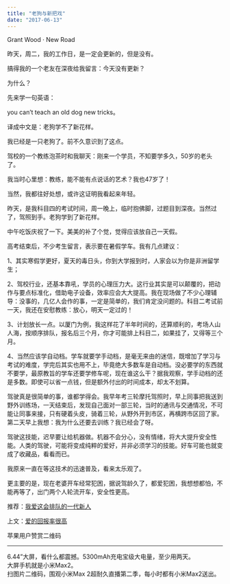 ```yaml
---
title: "老狗与新把戏"
date: "2017-06-13"
---
```


Grant Wood · New Road

昨天，周二，我的工作日，是一定会更新的，但是没有。  

搞得我的一个老友在深夜给我留言：今天没有更新？

为什么？

先来学一句英语：

you can’t teach an old dog new tricks。  

译成中文是：老狗学不了新花样。

我已经是一只老狗了。前不久意识到了这点。

驾校的一个教练泡茶时和我聊天：刚来一个学员，不知要学多久，50岁的老头了。

我当时心里想：教练，能不能有点说话的艺术？我也47岁了！

当然，我都往好处想，或许这证明我看起来年轻。

昨天，是我科目四的考试时间，周一晚上，临时抱佛脚，过题目到深夜。当然过了，驾照到手。老狗学到了新花样。

中午吃饭庆祝了一下。美美的补了个觉，觉得应该放自己一天假。

高考结束后，不少考生留言，表示要在暑假学车。我有几点建议：

1、其实寒假学更好，夏天的毒日头，你到大学报到时，人家会以为你是非洲留学生；

2、驾校行业，还基本靠吼，学员的心理压力大。这行业其实是可以颠覆的，把动作与要点标准化，借助电子设备，效率应会大大提高。我在现场做了不少心理辅导：没事的，几亿人会作的事，一定是简单的，我们肯定没问题的。科目二考试前一天，我还在安慰教练：放心，明天一定过的！

3、计划放长一点。以厦门为例，我这样花了半年时间的，还算顺利的，考场人山人海，按顺序排队，报名后三个月，你才可能排上科目二，如果挂了，又得等三个月。

4、当然应该学自动档。学车就要学手动档，是毫无来由的迷信，既增加了学习与考试的难度，学完后其实也用不上，毕竟绝大多数车是自动档。没必要学的东西就不要学，最原教旨的学车还要学修车呢，现在谁这么干？据我观察，学手动档的还是多数。即使可以省一点钱，但是额外付出的时间成本，却太不划算。

驾驶真是很简单的事，谁都学得会。我早年考三轮摩托驾照时，早上同事把我送到野外训练场，一天结束后，发现自己面对一部三轮，当时的通讯与交通情况，不可能让同事来接，只有硬着头皮，骑着三轮，从野外开到市区，再横跨市区回了家。第二天早上我想：我为什么还要去训练？我已经会了呀。  

驾驶这技能，迟早要让给机器做。机器不会分心，没有情绪，将大大提升安全性能。人类的驾驶，可能将变成纯粹的爱好，并非必须学习的技能。好车可能也就变成了收藏品，看看而已。

我原来一直在等这技术的迅速普及，看来太乐观了。

更主要的是，现在老婆开车经常犯困，据说驾龄久了，都爱犯困，我想想都怕，不能再等了，出门两个人轮流开车，安全性更高。

推荐：[我爱这会排队的一代新人](http://mp.weixin.qq.com/s?__biz=MjM5NDU0Mjk2MQ==&mid=2651622595&idx=1&sn=2c9c1d0e24bd91acac30c320dda60729&chksm=bd7e08dd8a0981cb5c2cd3db0baaedba3f17998ce306b8bd301f6efa15e33057385f8d3bd5e6&scene=21#wechat_redirect)

上文：[爱的回报率很高](http://mp.weixin.qq.com/s?__biz=MjM5NDU0Mjk2MQ==&mid=2651623153&idx=1&sn=8bd0c08308f9c53d2c944580fc95ed89&chksm=bd7e0aef8a0983f9f9415e0ce27eff8324b6fec1b96114bafe750da5cd769f23a9d5f21435b3&scene=21#wechat_redirect)

苹果用户赞赏二维码

* * *

6.44”大屏，看什么都震撼。5300mAh充电宝级大电量，至少用两天。  
大屏手机就是小米Max2。  
扫图片二维码，围观小米Max 2超耐久直播第二季，每小时都有小米Max2送出。
